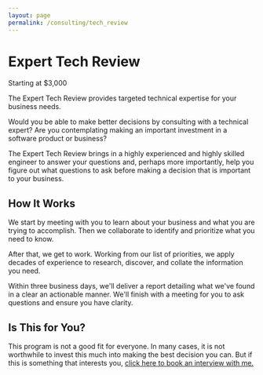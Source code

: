 ```yaml
---
layout: page
permalink: /consulting/tech_review
---
```


# Expert Tech Review

Starting at $3,000

The Expert Tech Review provides targeted technical expertise for your business
needs.

Would you be able to make better decisions by consulting with a technical
expert? Are you contemplating making an important investment in a software
product or business?

The Expert Tech Review
brings in
a highly experienced and highly skilled engineer
to answer your questions
and, perhaps more importantly,
help you figure out
what questions to ask
before making a decision
that is important
to your business.

## How It Works

We start by meeting
with you
to learn about your business
and what you are trying to accomplish.
Then we collaborate
to identify and prioritize
what you need to know.

After that, we get to work.
Working from
our list of priorities,
we apply decades
of experience
to research, discover, and collate
the information you need.

Within three business days,
we'll deliver a report
detailing what we've found
in a clear an actionable manner.
We'll finish with a meeting
for you to ask questions
and ensure you have clarity.

## Is This for You?

This program is not a good fit for everyone.
In many cases,
it is not worthwhile
to invest this much
into making
the best decision you can.
But if this is something
that interests you,
[click here to book an interview with me.](https://app.harmonizely.com/damien/expert-tech-review)

